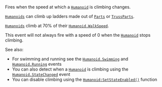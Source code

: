 Fires when the speed at which a [`Humanoid`](https://create.roblox.com/docs/reference/engine/classes/Humanoid) is climbing changes.

[`Humanoids`](https://create.roblox.com/docs/reference/engine/classes/Humanoid) can climb up ladders made out of
[`Parts`](https://create.roblox.com/docs/reference/engine/classes/BasePart) or [`TrussParts`](https://create.roblox.com/docs/reference/engine/classes/TrussPart).

[`Humanoids`](https://create.roblox.com/docs/reference/engine/classes/Humanoid) climb at 70% of their
[`Humanoid.WalkSpeed`](https://create.roblox.com/docs/reference/engine/classes/Humanoid#WalkSpeed).

This event will not always fire with a speed of 0 when the
[`Humanoid`](https://create.roblox.com/docs/reference/engine/classes/Humanoid) stops climbing.

See also:

- For swimming and running see the [`Humanoid.Swimming`](https://create.roblox.com/docs/reference/engine/classes/Humanoid#Swimming) and
[`Humanoid.Running`](https://create.roblox.com/docs/reference/engine/classes/Humanoid#Running) events
- You can also detect when a [`Humanoid`](https://create.roblox.com/docs/reference/engine/classes/Humanoid) is climbing using the
[`Humanoid.StateChanged`](https://create.roblox.com/docs/reference/engine/classes/Humanoid#StateChanged) event
- You can disable climbing using the [`Humanoid:SetStateEnabled()`](https://create.roblox.com/docs/reference/engine/classes/Humanoid#SetStateEnabled)
function